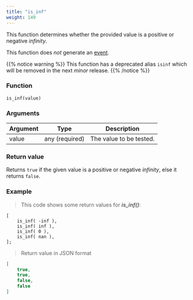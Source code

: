 ```yaml
---
title: "is_inf"
weight: 149
---
```


This function determines whether the provided value is a positive or negative *infinity*.

This function does *not* generate an [event](../../overview/events).

{{% notice warning %}}
This function has a deprecated alias `isinf` which will be removed in the next *minor* release.
{{% /notice %}}

### Function

`is_inf(value)`

### Arguments

Argument | Type | Description
-------- | ---- | -----------
value | any (required) | The value to be tested.

### Return value

Returns `true` if the given value is a positive or negative *infinity*, else it returns `false`.

### Example

> This code shows some return values for ***is_inf()***:

```thingsdb,json_response
[
    is_inf( -inf ),
    is_inf( inf ),
    is_inf( 0 ),
    is_inf( nan ),
];
```

> Return value in JSON format

```json
[
    true,
    true,
    false,
    false
]
```
